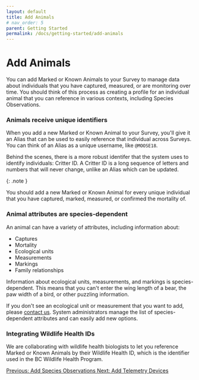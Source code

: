 ```yaml
---
layout: default
title: Add Animals
# nav_order: 5
parent: Getting Started
permalink: /docs/getting-started/add-animals
---
```


# Add Animals

You can add Marked or Known Animals to your Survey to manage data about individuals that you have captured, measured, or are monitoring over time. You should think of this process as creating a profile for an individual animal that you can reference in various contexts, including Species Observations.

### Animals receive unique identifiers

When you add a new Marked or Known Animal to your Survey, you'll give it an Alias that can be used to easily reference that individual across Surveys. You can think of an Alias as a unique username, like `@MOOSE18`.

Behind the scenes, there is a more robust identifer that the system uses to identify individuals: Critter ID. A Critter ID is a long sequence of letters and numbers that will never change, unlike an Alias which can be updated.

{: .note }

You should add a new Marked or Known Animal for every unique individual that you have captured, marked, measured, or confirmed the mortality of.

### Animal attributes are species-dependent

An animal can have a variety of attributes, including information about:

- Captures
- Mortality
- Ecological units
- Measurements
- Markings
- Family relationships

Information about ecological units, measurements, and markings is species-dependent. This means that you can't enter the wing length of a bear, the paw width of a bird, or other puzzling information.

If you don't see an ecological unit or measurement that you want to add, please [contact us](/docs/contact). System administrators manage the list of species-dependent attributes and can easily add new options.

### Integrating Wildlife Health IDs

We are collaborating with wildlife health biologists to let you reference Marked or Known Animals by their Wildlife Health ID, which is the identifier used in the BC Wildlife Health Program.

<a class="float-left" href="./add-species-observations">
Previous: Add Species Observations
</a>
<a class="float-right" href="./add-telemetry-devices">
Next: Add Telemetry Devices
</a>
